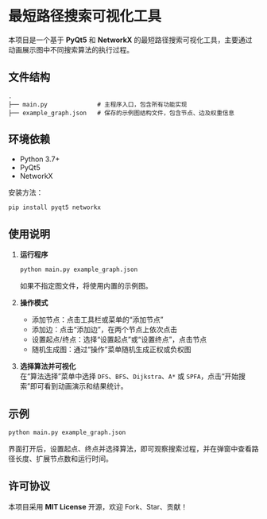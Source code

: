 # 最短路径搜索可视化工具

本项目是一个基于 **PyQt5** 和 **NetworkX** 的最短路径搜索可视化工具，主要通过动画展示图中不同搜索算法的执行过程。

## 文件结构

```
.
├── main.py              # 主程序入口，包含所有功能实现
├── example_graph.json   # 保存的示例图结构文件，包含节点、边及权重信息
```

## 环境依赖

- Python 3.7+
- PyQt5
- NetworkX

安装方法：

```bash
pip install pyqt5 networkx
```

## 使用说明

1. **运行程序**  
   ```bash
   python main.py example_graph.json
   ```
   如果不指定图文件，将使用内置的示例图。

2. **操作模式**  
   - 添加节点：点击工具栏或菜单的“添加节点”
   - 添加边：点击“添加边”，在两个节点上依次点击
   - 设置起点/终点：选择“设置起点”或“设置终点”，点击节点
   - 随机生成图：通过“操作”菜单随机生成正权或负权图

3. **选择算法并可视化**  
   在“算法选择”菜单中选择 `DFS`、`BFS`、`Dijkstra`、`A*` 或 `SPFA`，点击“开始搜索”即可看到动画演示和结果统计。

## 示例

```bash
python main.py example_graph.json
```

界面打开后，设置起点、终点并选择算法，即可观察搜索过程，并在弹窗中查看路径长度、扩展节点数和运行时间。

## 许可协议

本项目采用 **MIT License** 开源，欢迎 Fork、Star、贡献！
